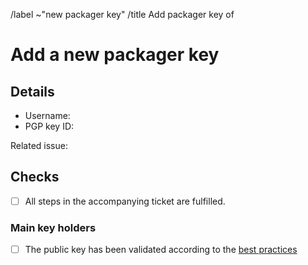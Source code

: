 <!--
This template is used when a new packager PGP public key needs to be added to the distribution's keyring.
It is either used by the sponsor of a new packager or by an existing packager when adding a new key for themself after all steps in an accompanying issue (opened with the template "New Packager Key") have been fulfilled.
-->

/label ~"new packager key"
/title Add packager key of <!-- MODIFY: Add the packager key holder's username -->

<!-- Please do not remove the above quick actions, which automatically label the issue and assign relevant users. -->

# Add a new packager key

## Details

- Username: <!-- MODIFY: Add the @-prefixed username -->
- PGP key ID: <!-- MODIFY: Add the "long format" key ID of the PGP public key here -->

Related issue: <!-- MODIFY: Add #-prefixed issue number -->

## Checks

- [ ] All steps in the accompanying ticket are fulfilled.

### Main key holders

- [ ] The public key has been validated according to the [best practices]

[best practices]: https://gitlab.archlinux.org/archlinux/archlinux-keyring/-/wikis/best-practices#validating-a-key-pair
